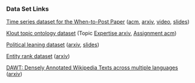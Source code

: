 ### Data Set Links ###

[Time series dataset for the When-to-Post Paper](when_to_post/README.md)    ([acm](http://dl.acm.org/citation.cfm?id=2783258.2788584), [arxiv](http://arxiv.org/pdf/1506.02089.pdf), [video](https://www.youtube.com/watch?v=RN7z6W_EwqM), [slides](http://www.slideshare.net/sofrasofra/bids2015-when-to-post-on-social-media-2))

[Klout topic ontology dataset](klout_topic_ontology/README.md) (Topic [Expertise arxiv](https://arxiv.org/pdf/1608.09002v1.pdf), [Assignment acm](http://dl.acm.org/citation.cfm?id=2623350))

[Political leaning dataset](political_leaning/README.md) ([arxiv](https://arxiv.org/pdf/1607.02501.pdf), [slides](http://www.slideshare.net/sofrasofra/actionable-and-political-text-classification-using-word-embeddings-and-lstm))

[Entity rank dataset](entity_rank/README.md) ([arxiv](https://arxiv.org/pdf/1703.06108.pdf]))

[DAWT: Densely Annotated Wikipedia Texts across multiple languages](https://github.com/klout/opendata/blob/master/wiki_annotation/README.md) ([arxiv](https://arxiv.org/pdf/1703.00948.pdf))

